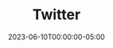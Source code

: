 ---
layout: ext_single
title: Twitter
slug: twitter
desc: Send, retrieve and monitor Tweets straight from SAMMI 
category: social
date: '2023-06-10T00:00:00-05:00'
permalink: extensions/social/:slug
download_url: https://christinak.itch.io/sammi-twitter
icon_local: twitter.png
screenshots_local: twitter_deck.png
developer_name: Christina K. 
developer_url: https://christinak.itch.io
version: 2.0
sammi_version: 2023.2.1
platform: Any
overview: |

    Send Tweets and update your Twitter profile directly from SAMMI.

    **Features**
    - Tweet
    - Reply to Tweets
    - Create Polls
    - Delete Tweets
    - Update your Profile information, including your profile image and banner
    - Get profile information, such as your followers, latest tweet etc.

    <div class="alert alert-info" role="alert">Purchasing this product provides you with a code specifically designed to simplify your engagement with the Twitter API. The code is executed on your local computer, giving you the flexibility to modify it. It's crucial to understand that there's absolutely no server or service usage on my part involved in this process.</div>

setup: |

    <div class="alert alert-info" role="alert">Updating from a previous 1.X Twitter version? Please completely uninstall the current Twitter extension by navigating to SAMMI Core-Bridge-Uninstall extension, and delete the premade Twitter deck before proceeding. The commands names have changed, none of your existing commands will work anymore.</div>

    1. Install the extension. You can follow the [Extension Install Guide](https://sammi.solutions/extensions/install).
    2. Sign into Twitter
        - Go to your Bridge - Twitter Tab.
        - Click on Login, select Open or Copy Twitter URL (and open it).
        - Copy the provided PIN
        - Fill out the "Enter PIN" input field and click on Authenticate. Once it says `Logged in`, you're all good to go.
    3. Please be careful when using the 'Tweet', 'Reply' and 'Create Poll' commands. If you see a 429 error (quota exceeded), it means that the default App has reached its limit for the day. This limit only applies to Tweet and Reply. When this happens, you have two choices:

        1. Wait until the next day to post more tweets (recommended)
        2. While I don't officially support or suggest this option, the code is open and can be modified. Because it runs on your own computer, you could adjust it to use your own credentials if you need to tweet beyond the default limit. But remember:
            <div class="alert alert-warning mt-2" role="alert">If you decide to use your own Twitter App and API keys to get past the standard limit, it's entirely on you. For more info, take a look at <a href="https://twittercommunity.com/t/policy-clarification-multiple-applications-for-the-same-use-case/92080">this article</a>.</div>
            - Only make these changes if you're okay with the risks, and make sure to use a secondary or throwaway Twitter account, not your main one.
            - Watch the step-by-step guide video here:   

             [video](https://www.youtube.com/embed/xM6rdzYcEd8)[/video] 
    Please remember, even though you can change the code, it's best to stick to the Twitter API's rules for things to run smoothly.
    4. Now you can send Tweets directly from your SAMMI. Open the premade deck and follow the instructions in the comments of each button.
privacy_collect: false
---